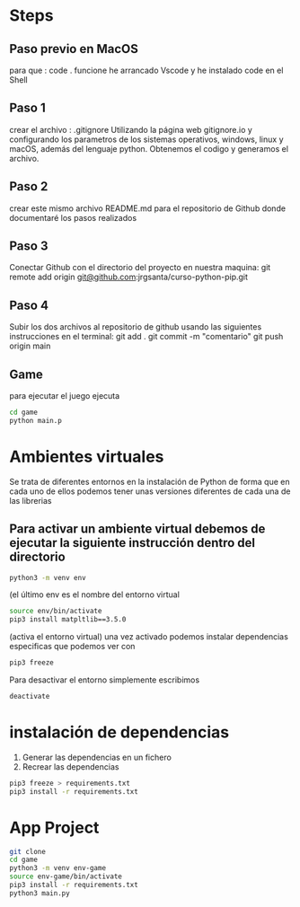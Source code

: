 # Steps
## Paso previo en MacOS
para que : code . funcione he arrancado Vscode y he instalado code en el Shell
## Paso 1
crear el archivo : .gitignore Utilizando la página web gitignore.io y configurando los parametros de los sistemas operativos, windows, linux y macOS, además del lenguaje python. Obtenemos el codigo y generamos el archivo.

## Paso 2
crear este mismo archivo README.md para el repositorio de Github donde documentaré los pasos realizados

## Paso 3
Conectar Github con el directorio del proyecto en nuestra maquina:
git remote add origin git@github.com:jrgsanta/curso-python-pip.git

## Paso 4
Subir los dos archivos al repositorio de github usando las siguientes instrucciones en el terminal:
git add .
git commit -m "comentario"
git push origin main

## Game

para ejecutar el juego ejecuta
```sh
cd game
python main.p
```
# Ambientes virtuales
Se trata de diferentes entornos en la instalación de Python de forma que en cada uno de ellos podemos tener unas versiones diferentes de cada una de las librerias
## Para activar un ambiente virtual debemos de ejecutar la siguiente instrucción dentro del directorio
```sh
python3 -m venv env 
```
(el último env es el nombre del entorno virtual
```sh
source env/bin/activate 
pip3 install matpltlib==3.5.0
```
(activa el entorno virtual) una vez activado podemos instalar dependencias especificas que podemos ver con
```sh
pip3 freeze
```
Para desactivar el entorno simplemente escribimos
```sh
deactivate
```
# instalación de dependencias
1. Generar las dependencias en un fichero
2. Recrear las dependencias

```sh
pip3 freeze > requirements.txt 
pip3 install -r requirements.txt
```

# App Project
```sh
git clone
cd game
python3 -m venv env-game 
source env-game/bin/activate
pip3 install -r requirements.txt
python3 main.py
```
